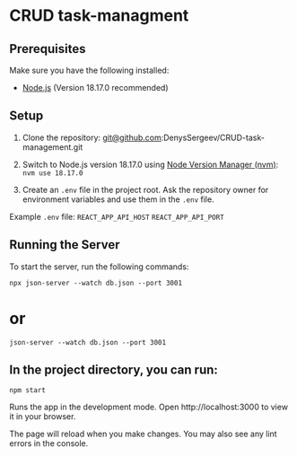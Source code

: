 # CRUD task-managment

## Prerequisites

Make sure you have the following installed:

- [Node.js](https://nodejs.org/) (Version 18.17.0 recommended)

## Setup

1. Clone the repository:
   git@github.com:DenysSergeev/CRUD-task-management.git

2. Switch to Node.js version 18.17.0 using [Node Version Manager (nvm)](https://github.com/nvm-sh/nvm):
   `nvm use 18.17.0`

3. Create an `.env` file in the project root. Ask the repository owner for environment variables and use them in the `.env` file.

Example `.env` file:
`REACT_APP_API_HOST`
`REACT_APP_API_PORT`

## Running the Server

To start the server, run the following commands:

`npx json-server --watch db.json --port 3001`

# or

`json-server --watch db.json --port 3001`

## In the project directory, you can run:

`npm start`

Runs the app in the development mode.
Open http://localhost:3000 to view it in your browser.

The page will reload when you make changes.
You may also see any lint errors in the console.
